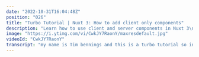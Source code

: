 ```yaml
---
date: "2022-10-31T16:04:48Z"
position: "026"
title: "Turbo Tutorial | Nuxt 3: How to add client only components"
description: "Learn how to use client and server components in Nuxt 3\n\nFind the code for this tutorial here: https://github.com/Turbo-Tutorials/Nuxt3-turbos/tree/main/nuxt3-clientside-serverside-components\nVisit https://turbo-tutorials.dev/tutorials/nuxt-3-how-to-add-client-only-components/ for more info.\n\nBrowse more tutorials here: https://turbo-tutorials.dev"
image: "https://i.ytimg.com/vi/CwkJY7RaonY/maxresdefault.jpg"
videoId: "CwkJY7RaonY"
transcript: "my name is Tim bennings and this is a turbo tutorial so in this tutorial we will be looking at server-side components and client-side components in next three and so when you know about nox3 is that they don't like adding a whole bunch of configuration things kind of just work out of the box and this is one of those and it makes it really easy to deal with I want only client side this component or only service at that one and so let's have a look at how you can actually pull that off so this is a very clean nux 3 project there's nothing in the config as you can see and in my app.view I have created two components I have a cast member and a friend's image I like the TV show Friends hence that's why there are actually in these tutorials so I have a cast member like Rachel that says maybe you should take a break and then Ross says well let's cool off blah blah blah if you know friends you know this scene and then the friends image literally just shows you an image so let's quickly go into the browser to look at what that looks like so we have Ross and Rachel and the image so when you now look at these file names here so cast member basically is cast member Dot View which means it renders in server side and it renders in client-side like a normal view component that lives in next but when you look at the image you actually see friendsimage.client.view and so next automatically resolves your components for you and because they do that they just look at the file name and say hey that one is meant for client if I put server there it does something for the server here and that's really interesting because with this you can say this component is like a graph or it needs something on the window for a third party or whatever that will not run on SSR well you just add client there and it renders it only on the client so let's have a look at what this looks like in the browser because if I turn off my JavaScript there is no client so it should show you what the server renders so I have a little extension here so when I turn JavaScript off so this turns it off and refreshes your page and you see there is no image when I turn the JavaScript back on the server re-renders but then with with JavaScript itself it turns the image here it puts it in and so um this is a nice way to kind of separate your client from your server components or for if you're in your hybrid components sometimes you might not be able to do that so what you can also do is this you can actually use client only which is a lovely convenience method by and the next team because sometimes you can just not change these components or you don't use the auto um you know auto loading of them and so if you do client only what will happen now when I turn off the JavaScript Ross will also disappear right because it's rendered only in JavaScript there you go that works in a really Nifty way so let's remove this again because there is one more thing I want to show you that actually makes this thing really interesting if you have the same component but Dot server.view the server.view is rendered as a fallback to the client one so first server then client and so if something goes wrong in the client you still see the server one so which means if you wanted to do something that's completely like lazy loaded or something that depends on whatever the browser gives it to make its size work you can actually have a server version below it that actually says this is the size of the thing let the client render it in and so there's no jankiness in loading the page so let's do that quickly so let's do friends image dot server Dot View and let's paste in some stuff so I had this on my clipboard already so the only difference is there's a different image rendered on the server than on the client and so let's quickly reset my um localhost just to be safe that it all works go back to the browser and so when I just refresh it you saw a little flicker right so when I turn off the JavaScript now it actually shows me my other image because that's the server one then I turn on the JavaScript it's the server one first and the client overrules it and that's a super handy way to go about this because you can do a lot of things with this flexibility so I hope you like it that's what I wanted to show you in the tutorial feel free to leave a comment or whatever any questions and I'll see you in the next one [Music]"
---
```


